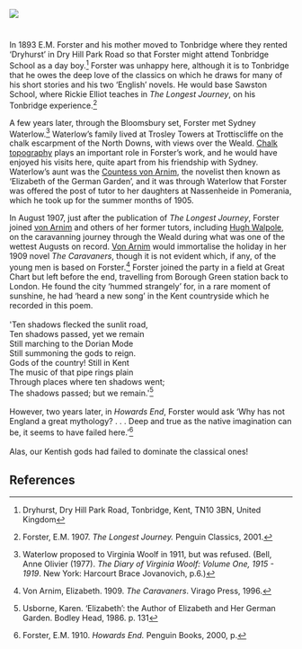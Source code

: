 <a href="https://beta.kent-maps.online"><img src="https://beta.kent-maps.online/juncture/ve-button.png"></a>

<param ve-config title="E.M. Forster" author="Diana Hirst" layout="vtl" banner="https://stor.artstor.org/stor/f3df3254-575f-4f32-ae8b-198c806e9d50">

<param ve-entity="Tonbridge" eid="Q936183">
<param ve-entity="Trottiscliffe" eid="Q1920945">
<param ve-entity="Weald" eid="Q2298322">
<param ve-entity="Great Chart" eid="Q5598954">
<param ve-entity="Borough Green" eid="Q2001391">

#

In 1893 E.M. Forster and his mother moved to Tonbridge  where they rented ‘Dryhurst’ in Dry Hill Park Road so that Forster might attend Tonbridge School as a day boy.[^ref1] Forster was unhappy here, although it is to Tonbridge that he owes the deep love of the classics on which he draws for many of his short stories and his two ‘English’ novels. He would base Sawston School, where Rickie Elliot teaches in _The Longest Journey_, on his Tonbridge experience.[^ref2]
<param ve-image url="https://upload.wikimedia.org/wikipedia/commons/b/b2/Tonbridge_School%2C_from_the_cricket_field.jpg" label="Tonbridge School, 1903" attribution="Flemons, Tonbridge, Public domain, via Wikimedia Commons">

A few years later, through the Bloomsbury set, Forster met Sydney Waterlow.[^ref3] Waterlow’s family lived at Trosley Towers at Trottiscliffe on the chalk escarpment of the North Downs, with views over the Weald. [Chalk topography](/landscape/kentish-chalk) plays an important role in Forster’s work, and he would have enjoyed his visits here, quite apart from his friendship with Sydney. Waterlow’s aunt was the [Countess von Arnim](/20c/20c-vonarnim-biography), the novelist then known as ‘Elizabeth of the German Garden’, and it was through Waterlow that Forster was offered the post of tutor to her daughters at Nassenheide in Pomerania, which he took up for the summer months of 1905.
<param ve-image url="https://upload.wikimedia.org/wikipedia/commons/7/72/North_Downs_at_Trottiscliffe.jpg" label="Trottiscliffe" attribution="Poliphilo, CC0, via Wikimedia Commons">

In August 1907, just after the publication of _The Longest Journey_, Forster joined [von Arnim](/20c/20c-vonarnim-biography) and others of her former tutors, including [Hugh Walpole](/19c/19c-walpole-biography), on the caravanning journey through the Weald during what was one of the wettest Augusts on record. [Von Arnim](/20c/20c-vonarnim-biography) would immortalise the holiday in her 1909 novel _The Caravaners_, though it is not evident which, if any, of the young men is based on Forster.[^ref4] Forster joined the party in a field at Great Chart but left before the end, travelling from Borough Green station back to London. He found the city ‘hummed strangely’ for, in a rare moment of sunshine, he had ‘heard a new song’ in the Kent countryside which he recorded in this poem.   
<br>
'Ten shadows flecked the sunlit road,   
Ten shadows passed, yet we remain   
Still marching to the Dorian Mode   
Still summoning the gods to reign.   
Gods of the country! Still in Kent   
The music of that pipe rings plain   
Through places where ten shadows went;   
The shadows passed; but we remain.'[^ref5]
<br><br>
However, two years later, in _Howards End_, Forster would ask ‘Why has not England a great mythology? . . . Deep and true as the native imagination can be, it seems to have failed here.’[^ref6]
<br><br>
Alas, our Kentish gods had failed to dominate the classical ones!
<param ve-image url="https://upload.wikimedia.org/wikipedia/commons/0/09/Cricket_pitch%2C_Great_Chart_-_geograph.org.uk_-_2479477.jpg" label="Cricket pitch, Great Chart" attribution="by N Chadwick, CC BY-SA 2.0, via Wikimedia Commons">

## References

[^ref1]: Dryhurst, Dry Hill Park Road, Tonbridge, Kent, TN10 3BN, United Kingdom   
[^ref2]: Forster, E.M. 1907. _The Longest Journey._ Penguin Classics, 2001.    
[^ref3]: Waterlow proposed to Virginia Woolf in 1911, but was refused. (Bell, Anne Olivier (1977). _The Diary of Virginia Woolf: Volume One, 1915 - 1919_. New York: Harcourt Brace Jovanovich, p.6.)    
[^ref4]: Von Arnim, Elizabeth. 1909. _The Caravaners_. Virago Press, 1996.    
[^ref5]: Usborne, Karen. ‘Elizabeth’: the Author of Elizabeth and Her German Garden. Bodley Head, 1986. p. 131    
[^ref6]: Forster, E.M. 1910. _Howards End._ Penguin Books, 2000, p.
